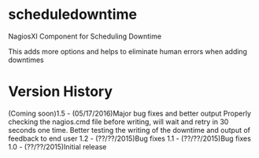 # scheduledowntime
NagiosXI Component for Scheduling Downtime

This adds more options and helps to eliminate human errors when adding downtimes

# Version History

(Coming soon)1.5 - (05/17/2016)Major bug fixes and better output
      Properly checking the nagios.cmd file before writing, will wait and retry in 30 seconds one time.
      Better testing the writing of the downtime and output of feedback to end user
1.2 - (??/??/2015)Bug fixes
1.1 - (??/??/2015)Bug fixes
1.0 - (??/??/2015)Initial release
